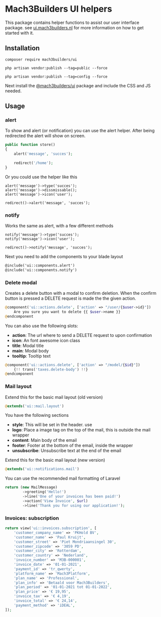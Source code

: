 # Mach3Builders UI helpers
This package contains helper functions to assist our user interface package. see [ui.mach3builders.nl](http://ui.mach3builders.nl/) for more information on how to get started with it.

## Installation
```
composer require mach3builders/ui
```

```
php artisan vendor:publish --tag=public --force
```

```
php artisan vendor:publish --tag=config --force
```

Next install the [@mach3builders/ui](http://ui.mach3builders.nl/) package and include the CSS and JS needed.

## Usage

### alert

To show and alert (or notification) you can use the alert helper. After being redirected the alert will show on screen.

```php
public function store()
{
    alert('message', 'succes');
    
    redirect('/home');
}
```

Or you could use the helper like this

```
alert('message')->type('succes');
alert('message')->dissmissable();
alert('message')->icon('user');

redirect()->alert('message', 'succes');
```

### notify
Works the same as alert, with a few different methods
```
notify('message')->type('succes');
notify('message')->icon('user');

redirect()->notify('message', 'succes');
```

Next you need to add the components to your blade layout

```html
@include('ui::components.alert')
@include('ui::components.notify')
```

### Delete modal

Creates a delete button with a modal to confirm deletion. When the confirm button is pressed a DELETE request is made the the given action.

```php
@component('ui::actions.delete', ['action' => "/user/{$user->id}"])
    Are you sure you want to delete {{ $user->name }}
@endcomponent
```

You can also use the following slots:

- **action**: The url where to send a DELETE request to upon confirmation
- **icon**: An font awesome icon class
- **title**: Modal title
- **main**: Modal body
- **tooltip**: Tooltip text

```php
@component('ui::actions.delete', ['action' => "/model/{$id}"])
    {!! trans('taxes.delete-body') !!}
@endcomponent
```

### Mail layout

Extend this for the basic mail layout (old version)

```php
@extends('ui::mail.layout')
```

You have the following sections

- **style**: This will be set in the header. use <style></style>
- **logo**: Place a image tag on the top of the mail, this is outside the mail wrapper
- **content**: Main body of the email
- **footer**: Footer at the bottom of the email, inside the wrapper
- **unsubscribe**: Unsubscribe text at the end of the email

Extend this for the basic mail layout (new version)
```php
@extends('ui::notifications.mail')
```

You can use the recommended mail formatting of Laravel
```php
return (new MailMessage)
        ->greeting('Hello!')
        ->line('One of your invoices has been paid!')
        ->action('View Invoice', $url)
        ->line('Thank you for using our application!');
```

### Invoices: subscription

```php
return view('ui::invoices.subscription', [
	'customer_company_name' => 'PKHold BV',
	'customer_name' => 'Paul Kruijt',
	'customer_street' => 'Piet Mondriaansingel 30',
	'customer_zipcode' => '3059 PD',
	'customer_city' => 'Rotterdam',
  	'customer_country' => 'Nederland',
  	'invoice_number' => 'M3B-000001',
  	'invoice_date' => '01-01-2021',
  	'payment_id' => 'tr_qwerty',
  	'platform_name' => 'Mach3Platform',
  	'plan_name' => 'Professional',
  	'plan_info' => 'Betaald voor Mach3Builders',
  	'plan_period' => '01-01-2021 tot 01-01-2022',
  	'plan_price' => '€ 19,95',
  	'invoice_tax' => '€ 4,19',
  	'invoice_total' => '€ 24,14',
  	'payment_method' => 'iDEAL',
]);
```